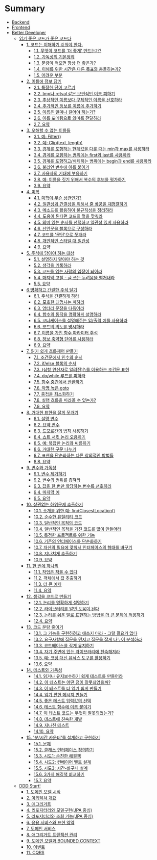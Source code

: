 # Summary

* [Backend](content/backend/index.md) 
* [Frontend](content/frontend/index.md)
* [Better Developer](content/better-developer/index.md)
    * [읽기 좋은 코드가 좋은 코드다](content/better-developer/the-art-of-readable-code/index.md)
        * [1. 코드는 이해하기 쉬워야 한다.](content/better-developer/the-art-of-readable-code/index.md)
            * [1.1. 무엇이 코드를 '더 좋게' 만드는가?](content/better-developer/the-art-of-readable-code/1-1.md)
            * [1.2. 가독성의 기본정리](content/better-developer/the-art-of-readable-code/1-2.md)
            * [1.3. 분량이 적으면 항상 더 좋은가?](content/better-developer/the-art-of-readable-code/1-3.md)
            * [1.4. 이해를 위한 시간은 다른 목표와 충돌하는가?]()
            * [1.5. 어려운 부분]()
        * [2. 이름에 정보 담기]()
            * [2.1. 특정한 단어 고르기]()
            * [2.2. tmp나 retval 같은 보편적인 이름 피하기]()
            * [2.3. 추상적인 이름보다 구체적인 이름을 선호하라]()
            * [2.4. 추가적인 정보를 이름에 추가하기]()
            * [2.5. 이름은 얼마나 길어야 하는가?]()
            * [2.6. 이름 포메팅으로 의미를 전달하라]()
            * [2.7. 요약]()
        * [3. 오해할 수 없는 이름들]()
            * [3.1. 예: Filter()]()
            * [3.2. 예: Clip(text, length)]()
            * [3.3. 경계를 포함하는 한계값을 다룰 때는 min과 max를 사용하라]()
            * [3.4. 경계를 포함하는 범위에는 first와 last를 사용하라]()
            * [3.5. 경계를 포함하고/배제하는 범위에는 begin과 end를 사용하라]()
            * [3.6. 불리언 변수에 이름 붙이기]()
            * [3.7. 사용자의 기대에 부응하기]()
            * [3.8. 예: 이름을 짓기 위해서 복수의 후보를 평가하기]()
            * [3.9. 요약]()
        * [4. 미학]()
            * [4.1. 미학이 무슨 상관인가?]()
            * [4.2. 일관성과 간결성을 위해서 줄 바꿈을 재정렬하기]()
            * [4.3. 메소드를 활용하여 불규칙성을 정리하라]()
            * [4.4. 도움이 된다면 코드의 열을 맞춰라]()
            * [4.5. 의미 있는 순서를 선택하고 일관성 있게 사용하라]()
            * [4.6. 선언문을 블록으로 구성하라]()
            * [4.7. 코드를 '문단'으로 쪼개라]()
            * [4.8. 개인적인 스타일 대 일관성]()
            * [4.9. 요약]()
        * [5. 주석에 담아야 하는 대상]()
            * [5.1. 설명하지 말아야 하는 것]()
            * [5.2. 생각을 기록하라]()
            * [5.3. 코드를 읽는 사람의 입장이 되어라]()
            * [5.4. 마지막 고찰 - 글 쓰는 두려움을 떨쳐내라]()
            * [5.5. 요약]()
        * [6 명확하고 간결한 주석 달기]()
            * [6.1. 주석을 간결하게 하라]()
            * [6.2. 모호한 대명사는 피하라]()
            * [6.3. 엉터리 문장을 다듬어라]()
            * [6.4. 함수의 동작을 명확하게 설명하라]()
            * [6.5. 코너케이스를 설명해주는 입/출력 예를 사용하라]()
            * [6.6. 코드의 의도를 명시하라]()
            * [6.7. 이름을 가진 함수 파라미터 주석]()
            * [6.8. 정보 축약형 단어를 사용하라]()
            * [6.9. 요약]()
        * [7. 읽기 쉽게 흐름제어 만들기]()
            * [7.1. 조건문에서 인수의 순서]()
            * [7.2. if/else 블록의 순서]()
            * [7.3. (삼항 연산자로 알려진)?:를 이용하는 조건문 표현]()
            * [7.4. do/while 루프를 피하라]()
            * [7.5. 함수 중간에서 반환하기]()
            * [7.6. 악명 높은 goto]()
            * [7.7. 중첩을 최소화하기]()
            * [7.8. 실행 흐름을 따라올 수 있는가?]()
            * [7.9. 요약]()
        * [8. 거대한 표현을 잘게 쪼개기]()
            * [8.1. 설명 변수]()
            * [8.2. 요약 변수]()
            * [8.3. 드모르간의 법칙 사용하기]()
            * [8.4. 쇼트 서킷 논리 오용하기]()
            * [8.5. 예: 복잡한 논리와 씨름하기]()
            * [8.6. 거대한 구문 나누기]()
            * [8.7. 표현을 단순화하는 다른 창의적인 방법들]()
            * [8.8. 요약]()
        * [9. 변수와 가독성]()
            * [9.1. 변수 제거하기]()
            * [9.2. 변수의 범위를 좁혀라]()
            * [9.3. 값을 한 번만 할당하는 변수를 선호하라]()
            * [9.4. 마지막 예]()
            * [9.5. 요약]()
        * [10. 상관없는 하위문제 추출하기]()
            * [10.1. 소개를 위한 예: findClosestLocation()]()
            * [10.2. 순수한 유틸리티 코드]()
            * [10.3. 일반적인 목적의 코드]()
            * [10.4. 일반적인 목적을 가진 코드를 많이 만들어라]()
            * [10.5. 특정한 프로젝트를 위한 기능]()
            * [10.6. 기존의 인터페이스를 단순화하기]()
            * [10.7. 자신의 필요에 맞춰서 인터페이스의 형태를 바꾸기]()
            * [10.8. 지나치게 추출하기]()
            * [10.9. 요약]()
        * [11. 한 번에 하나씩]()
            * [11.1. 작업은 작을 수 있다]()
            * [11.2. 객체에서 값 추출하기]()
            * [11.3. 더 큰 예제]()
            * [11.4. 요약]()
        * [12. 생각을 코드로 만들기]()
            * [12.1. 논리를 명확하게 설명하기]()
            * [12.2. 라이브러리를 알면 도움이 된다]()
            * [12.3. 논리를 쉬운 말로 표현하는 방법을 더 큰 문제에 적용하기]()
            * [12.4. 요약]()
        * [13. 코드 분량 줄이기]()
            * [13.1. 그 기능을 구현하려고 애쓰지 마라 - 그럴 필요가 없다]()
            * [13.2. 요구사항에 질문을 던지고 질문을 잘게 나누어 분석하라]()
            * [13.3. 코드베이스를 작게 유지하기]()
            * [13.4. 자기 주변에 있는 라이브러리에 친숙해져라]()
            * [13.5. 예: 코딩 대신 유닉스 도구를 활용하기]()
            * [13.6. 요약]()
        * [14. 테스트와 가독성]()
            * [14.1. 읽거나 유지보수하기 쉽게 테스트를 만들어라]()
            * [14.2. 이 테스트는 어떤 점이 잘못되었을까?]()
            * [14.3. 이 테스트를 더 읽기 쉽게 만들기]()
            * [14.4. 읽기 편한 메시지 만들기]()
            * [14.5. 좋은 테스트 입력값의 선택]()
            * [14.6. 테스트 함수에 이름 붙이기]()
            * [14.7. 이 테스트 코드는 무엇이 잘못되었는가?]()
            * [14.8. 테스트에 친숙한 개발]()
            * [14.9. 지나친 테스트]()
            * [14.10. 요약]()
        * [15. '분/시간 카운터'를 설계하고 구현하기]()
            * [15.1. 문제]()
            * [15.2. 클래스 인터페이스 정의하기]()
            * [15.3. 시도1: 순진한 해결책]()
            * [15.4. 시도2: 컨베이어 벨트 설계]()
            * [15.5. 시도3: 시간-바구니 설계]()
            * [15.6. 3가지 해결책 비교하기]()
            * [15.7. 요약]()
    * [DDD Start!](content/better-developer/ddd-start!/index.md)
        * [1. 도메인 모델 시작](content/better-developer/ddd-start!/1.md)
        * [2. 아키텍쳐 개요]()
        * [3. 애그리거트]()
        * [4. 리포지터리와 모델구현(JPA 중심)]()
        * [5. 리포지터리와 조회 기능(JPA 중심)]()
        * [6. 응용 서비스와 표현 영역]()
        * [7. 도메인 서비스]()
        * [8. 애그리거트 트랜잭션 관리]()
        * [9. 도메인 모델과 BOUNDED CONTEXT]()
        * [10. 이벤트]()
        * [11. CQRS]()